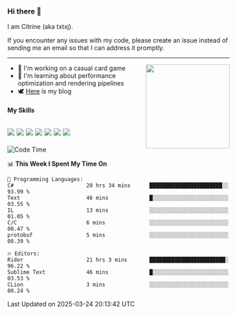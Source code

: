 ### Hi there 👋

I am Citrine (aka txtxj).

If you encounter any issues with my code, please create an issue instead of sending me an email so that I can address it promptly.

---

<img align="right" height="190" src="http://github-profile-summary-cards.vercel.app/api/cards/stats?username=txtxj&theme=vue">

- 🌱 I'm working on a casual card game
- 📖 I'm learning about performance optimization and rendering pipelines
- 🕊️ [Here](https://txtxj.top) is my blog

#### My Skills

![](https://img.shields.io/badge/Unity-000000?logo=unity&logoColor=fff)
![](https://img.shields.io/badge/C%23-239120?logo=csharp&logoColor=fff)
![](https://img.shields.io/badge/Python-3e74a2?logo=python&logoColor=fff)
![](https://img.shields.io/badge/C++-65318e?logo=cplusplus&logoColor=fff)
![](https://img.shields.io/badge/Vue-4FC08D?logo=vuedotjs&logoColor=fff)
![](https://img.shields.io/badge/Blender-f5792a?logo=blender&logoColor=fff)
![](https://img.shields.io/badge/MS%20SQL-cc2927?logo=microsoftsqlserver&logoColor=fff)
---

<!--START_SECTION:waka-->
![Code Time](http://img.shields.io/badge/Code%20Time-2%2C644%20hrs%2033%20mins-blue)

📊 **This Week I Spent My Time On** 

```text
💬 Programming Languages: 
C#                       20 hrs 34 mins      ███████████████████████░░   93.99 % 
Text                     46 mins             █░░░░░░░░░░░░░░░░░░░░░░░░   03.55 % 
IL                       13 mins             ░░░░░░░░░░░░░░░░░░░░░░░░░   01.05 % 
C/C                      6 mins              ░░░░░░░░░░░░░░░░░░░░░░░░░   00.47 % 
protobuf                 5 mins              ░░░░░░░░░░░░░░░░░░░░░░░░░   00.39 % 

🔥 Editors: 
Rider                    21 hrs 3 mins       ████████████████████████░   96.22 % 
Sublime Text             46 mins             █░░░░░░░░░░░░░░░░░░░░░░░░   03.53 % 
CLion                    3 mins              ░░░░░░░░░░░░░░░░░░░░░░░░░   00.24 % 
```


 Last Updated on 2025-03-24 20:13:42 UTC
<!--END_SECTION:waka-->
